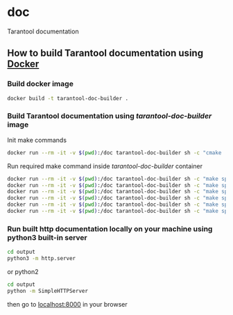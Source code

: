 # doc
Tarantool documentation

## How to build Tarantool documentation using [Docker](https://www.docker.com)

### Build docker image 
```bash
docker build -t tarantool-doc-builder .
```

### Build Tarantool documentation using *tarantool-doc-builder* image
Init make commands
```bash
docker run --rm -it -v $(pwd):/doc tarantool-doc-builder sh -c "cmake ."
```
Run required make command inside *tarantool-doc-builder* container
```bash
docker run --rm -it -v $(pwd):/doc tarantool-doc-builder sh -c "make sphinx-html"
docker run --rm -it -v $(pwd):/doc tarantool-doc-builder sh -c "make sphinx-html-ru"
docker run --rm -it -v $(pwd):/doc tarantool-doc-builder sh -c "make sphinx-singlehtml"
docker run --rm -it -v $(pwd):/doc tarantool-doc-builder sh -c "make sphinx-singlehtml-ru"
docker run --rm -it -v $(pwd):/doc tarantool-doc-builder sh -c "make sphinx-pdf"
docker run --rm -it -v $(pwd):/doc tarantool-doc-builder sh -c "make sphinx-pdf-ru"
```

### Run built http documentation locally on your machine using python3 built-in server
```bash
cd output
python3 -m http.server
```
or python2
```bash
cd output
python -m SimpleHTTPServer
```
then go to [localhost:8000](http://localhost:8000) in your browser